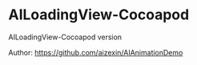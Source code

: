# AILoadingView-Cocoapod

AILoadingView-Cocoapod version

Author: https://github.com/aizexin/AIAnimationDemo
